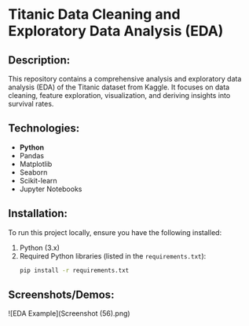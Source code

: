 # Titanic Data Cleaning and Exploratory Data Analysis (EDA)

## Description:  
This repository contains a comprehensive analysis and exploratory data analysis (EDA) of the Titanic dataset from Kaggle. It focuses on data cleaning, feature exploration, visualization, and deriving insights into survival rates.

## Technologies:  
- **Python**  
- Pandas  
- Matplotlib  
- Seaborn  
- Scikit-learn  
- Jupyter Notebooks  

## Installation:  
To run this project locally, ensure you have the following installed:

1. Python (3.x)
2. Required Python libraries (listed in the `requirements.txt`):
   ```bash
   pip install -r requirements.txt

## Screenshots/Demos:  
![EDA Example](Screenshot (56).png)
